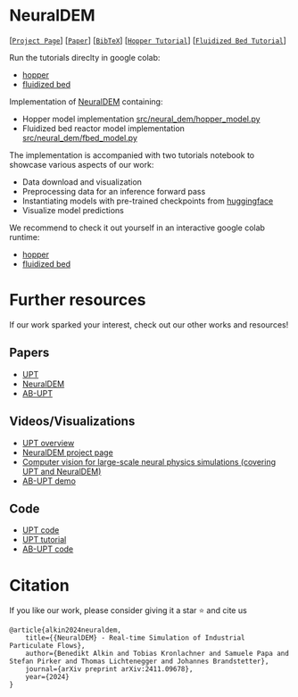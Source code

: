 # NeuralDEM

[[`Project Page`](https://emmi-ai.github.io/NeuralDEM)] 
[[`Paper`](https://arxiv.org/abs/2411.09678)] 
[[`BibTeX`](https://github.com/emmi-ai/NeuralDEM#citation)]
[[`Hopper Tutorial`](https://colab.research.google.com/github/Emmi-AI/NeuralDEM/blob/main/tutorial_hopper.ipynb)]
[[`Fluidized Bed Tutorial`](https://colab.research.google.com/github/Emmi-AI/NeuralDEM/blob/main/tutorial_fluidized_bed.ipynb)]

Run the tutorials direclty in google colab:
- [hopper](https://colab.research.google.com/github/Emmi-AI/NeuralDEM/blob/main/tutorial_hopper.ipynb)
- [fluidized bed](https://colab.research.google.com/github/Emmi-AI/NeuralDEM/blob/main/tutorial_fluidized_bed.ipynb)


Implementation of [NeuralDEM](https://arxiv.org/abs/2411.09678) containing:
- Hopper model implementation [src/neural_dem/hopper_model.py](https://github.com/Emmi-AI/NeuralDEM/blob/main/src/neural_dem/hopper_model.py)
- Fluidized bed reactor model implementation [src/neural_dem/fbed_model.py](https://github.com/Emmi-AI/NeuralDEM/blob/main/src/neural_dem/fbed_model.py) 

The implementation is accompanied with two tutorials notebook to showcase various aspects of our work:
- Data download and visualization
- Preprocessing data for an inference forward pass
- Instantiating models with pre-trained checkpoints from [huggingface](https://huggingface.co/EmmiAI/NeuralDEM)
- Visualize model predictions

We recommend to check it out yourself in an interactive google colab runtime:
- [hopper](https://colab.research.google.com/github/Emmi-AI/NeuralDEM/blob/main/tutorial_hopper.ipynb)
- [fluidized bed](https://colab.research.google.com/github/Emmi-AI/NeuralDEM/blob/main/tutorial_fluidized_bed.ipynb)

# Further resources

If our work sparked your interest, check out our other works and resources!

## Papers

- [UPT](https://arxiv.org/abs/2402.12365)
- [NeuralDEM](https://arxiv.org/abs/2411.09678)
- [AB-UPT](https://arxiv.org/abs/2502.09692)


## Videos/Visualizations

- [UPT overview](https://youtu.be/mfrmCPOn4bs)
- [NeuralDEM project page](https://emmi-ai.github.io/NeuralDEM)
- [Computer vision for large-scale neural physics simulations (covering UPT and NeuralDEM)](https://youtu.be/6lK2E8qn5bE)
- [AB-UPT demo](https://demo.emmi.ai/)


## Code

- [UPT code](https://github.com/ml-jku/UPT/)
- [UPT tutorial](https://github.com/BenediktAlkin/upt-tutorial)
- [AB-UPT code](https://github.com/Emmi-AI/AB-UPT)


# Citation

If you like our work, please consider giving it a star :star: and cite us

```
@article{alkin2024neuraldem,
    title={{NeuralDEM} - Real-time Simulation of Industrial Particulate Flows},
    author={Benedikt Alkin and Tobias Kronlachner and Samuele Papa and Stefan Pirker and Thomas Lichtenegger and Johannes Brandstetter},
    journal={arXiv preprint arXiv:2411.09678},
    year={2024}
}
```